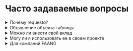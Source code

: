 # Часто задаваемые вопросы


<details>
    <summary>Почему requesto? </summary>

В то время как другие ORM и обертки пытаются писать базу данных для базы данных, переписывая одну и ту же логику снова и снова,
я старался оставаться простым и не использовать модели. Моя библиотека быстрая и простая в использовании. И да, она сделана как бы просто для развлечения. Типа, пользуйтесь пиу-пиу xD. Ты единственный, кому это интересно.
</details>

<details>
    <summary>Объявление объекта таблицы</summary>

Вы можете использовать как объект базы данных, так и класс:

```python
...
database = rq.sqliteConnect("file")

table = rq.Database.Table(...)
или
table = database.Table(...)

# Не имеет значения
```
</details>

<details>
    <summary>Можно ли внести свой вклад</summary>
Не стесняйтесь делать форки, вносить свой вклад и даже изменять большие части кода, переписывать логику и т.д. Однажды эта библиотека может стать большой!
</details>

<details>
    <summary>Могу ли я использовать ее в своем проекте</summary>

Она с открытым исходным кодом, ее можно использовать в любом проекте.

</details>


<details>
    <summary>Для компаний FAANG</summary>
    
Безусловно, я хотел бы работать в вашей компании. С большим энтузиазмом!
</details>